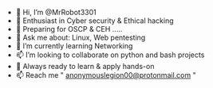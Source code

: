 - 👋 Hi, I’m @MrRobot3301
- 👀 Enthusiast in Cyber security & Ethical hacking
- 👋 Preparing for OSCP & CEH .....
- 👀 Ask me about: Linux, Web pentesting
- 🌱 I’m currently learning Networking
- 📫 I’m looking to collaborate on python and bash projects
- 🌱 Always ready to learn & apply hands-on
- 📫 Reach me " anonymouslegion00@protonmail.com "

<!---
MrRobot3301/MrRobot3301 is a ✨ special ✨ repository because its `README.md` (this file) appears on your GitHub profile.
You can click the Preview link to take a look at your changes.
--->
